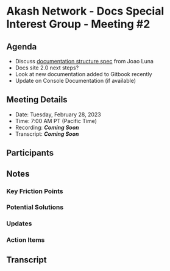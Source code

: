 
# Akash Network - Docs Special Interest Group - Meeting #2

## Agenda

- Discuss [documentation structure spec](https://github.com/akash-network/community/blob/main/sig-documentation/documentation-structure.md) from Joao Luna 
- Docs site 2.0 next steps?
- Look at new documentation added to Gitbook recently
- Update on Console Documentation (if available)

## Meeting Details

- Date: Tuesday, February 28, 2023
- Time: 7:00 AM PT (Pacific Time)
- Recording: ***Coming Soon***
- Transcript: ***Coming Soon***

## Participants


## Notes


### Key Friction Points


### Potential Solutions


### Updates


### Action Items



## Transcript
